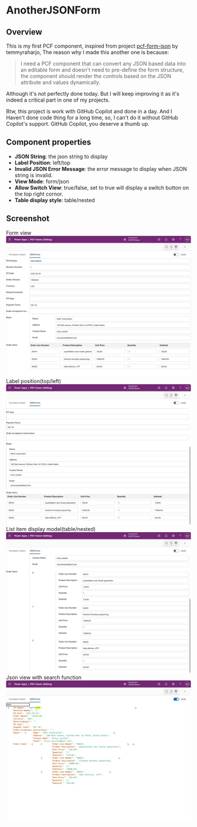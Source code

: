 # AnotherJSONForm
## Overview
This is my first PCF component, inspired from project [pcf-form-json](https://github.com/temmyraharjo/pcf-form-json) by temmyraharjo, The reason why I made this another one is because:

>I need a PCF component that can convert any JSON based data into an editable form and doesn't need to pre-define the form structure, the component should render the controls based on the JSON attribute and values dynamically.


Although it's not perfectly done today. But I will keep improving it as it's indeed a critical part in one of my projects.

Btw, this project is work with GitHub Copilot and done in a day. And I Haven't done code thing for a long time, so, I can't do it without GitHub Copilot's support. GitHub Copilot, you deserve a thumb up.

## Component properties
- **JSON String**: the json string to display
- **Label Position**: left/top
- **Invalid JSON Error Message**: the error message to display when JSON string is invalid.
- **View Mode**: form/json
- **Allow Switch View**: true/false, set to true will display a switch button on the top right cornor.
- **Table display style**: table/nested

## Screenshot
Form view
![alt text](image-2.png)
Label position(top/left)
![alt text](image-4.png)
List item display model(table/nested)
![alt text](image-5.png)
Json view with search function
![alt text](image-3.png)